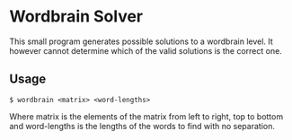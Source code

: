 # Wordbrain Solver

This small program generates possible solutions to a wordbrain level. It
however cannot determine which of the valid solutions is the correct one.

## Usage

```
$ wordbrain <matrix> <word-lengths>
```

Where matrix is the elements of the matrix from left to right, top to bottom and
word-lengths is the lengths of the words to find with no separation.
